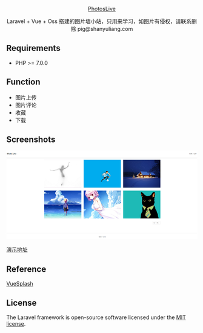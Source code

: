 <p align="center">
<a href="http://vue.shanyuliang.com/">
PhotosLive
</a>
</p>

<p align="center">
Laravel + Vue + Oss 搭建的图片墙小站，只用来学习，如图片有侵权，请联系删除 pig@shanyuliang.com
</p>


Requirements
------------
 - PHP >= 7.0.0
 
 Function
 ------------

 - 图片上传
 - 图片评论
 - 收藏
 - 下载

Screenshots
------------

![PhotosLive](https://github.com/shanyul/photosLive/blob/master/pl20190805170052.png)

<p>
<a href="http://vue.shanyuliang.com/">
演示地址
</a>
</p>


## Reference
<p>
<a href="https://github.com/MasahiroHarada/vuesplash">
VueSplash
</a>
</p>

## License

The Laravel framework is open-source software licensed under the [MIT license](https://opensource.org/licenses/MIT).

